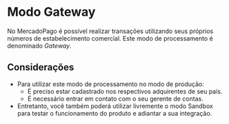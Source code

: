# Modo Gateway

No MercadoPago é possível realizar transações utilizando seus próprios números de estabelecimento comercial. Este modo de processamento é denominado _Gateway_.

## Considerações

* Para utilizar este modo de processamento no modo de produção:
	* É preciso estar cadastrado nos respectivos adquirentes de seu país.
	* É necessário entrar em contato com o seu gerente de contas.
* Entretanto, você também poderá utilizar livremente o modo Sandbox para testar o funcionamento do produto e adiantar a sua integração.
